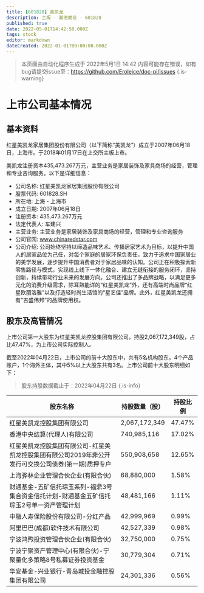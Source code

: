 ```yaml
---
title: [601828] 美凯龙
description: 主板 - 其他商业 - 601828
published: true
date: 2022-05-01T14:42:50.000Z
tags: stock
editor: markdown
dateCreated: 2022-01-01T00:00:00.000Z
---
```


> 本页面由自动化程序生成于 2022年5月1日 14:42
> 内容可能存在错误，如有bug请提交issue至：https://github.com/Eroleice/doc-pi/issues
{.is-warning}

# 上市公司基本情况

## 基本资料

红星美凯龙家居集团股份有限公司（以下简称“美凯龙”）成立于2007年06月18日，上海市。于2018年01月17日在上交所主板上市。

美凯龙注册资本435,473.267万元，主营业务是家居装饰及家具商场的经营，管理和专业咨询服务。以下是详细信息：

- 公司名称: 红星美凯龙家居集团股份有限公司
- 股票代码: 601828.SH
- 所在地: 上海 - 上海市
- 成立日期: 2007年06月18日
- 注册资本: 435,473.267万元
- 法定代表人: 车建兴
- 主营业务: 主营业务是家居装饰及家具商场的经营，管理和专业咨询服务
- 公司官网: www.chinaredstar.com
- 公司介绍: 公司始终坚持以缔造品味艺术、传播居家艺术为目标，以提升中国人的居家品位为己任，对每个家庭的居家环保负责任，致力于追求中国家居业的美学发展，逐步提升中国消费者对于家居品味的认知。公司正在积极探索新零售路径与模式，实现线上线下一体化融合、建立无缝衔接的服务闭环，坚持创新，持续带动行业未来的发展方向。公司还推出了多品牌战略，以满足更多元化的消费升级需求，除耳熟能详的“红星美凯龙”外，还有高端时尚品牌“红星欧丽洛雅”以及打造轻时尚生活馆的“星艺佳”品牌。此外，红星美凯龙还拥有“吉盛伟邦”的品牌使用权。


## 股东及高管情况

上市公司第一大股东为红星美凯龙控股集团有限公司，持股2,067,172,349股，占比47.47%，为上市公司实际控制人。

截至2022年04月22日，上市公司的前十大股东中，共有5名机构股东，4个产品账户，1个海外主体，其中5%以上大股东共有3名。上市公司前十大股东明细如下：

> 股东持股数据截止于：2022年04月22日
{.is-info}

| 股东名称 | 持股数量（股） | 持股比例 |
| --- | --- | --- |
| 红星美凯龙控股集团有限公司 | 2,067,172,349 | 47.47% |
| 香港中央结算(代理人)有限公司 | 740,985,116 | 17.02% |
| 红星美凯龙控股集团有限公司-红星美凯龙控股集团有限公司2019年非公开发行可交换公司债券(第一期)质押专户 | 550,908,658 | 12.65% |
| 上海骅林企业管理合伙企业(有限合伙) | 68,880,000 | 1.58% |
| 财通基金-五矿信托琮玉系列-福鼎3号集合资金信托计划-财通基金五矿信托琮玉2号单一资产管理计划 | 48,481,166 | 1.11% |
| 中融人寿保险股份有限公司-分红产品 | 42,999,969 | 0.99% |
| 阿里巴巴(成都)软件技术有限公司 | 42,527,339 | 0.98% |
| 宁波鸿煦投资管理合伙企业(有限合伙) | 32,750,000 | 0.75% |
| 宁波宁聚资产管理中心(有限合伙)-宁聚量化多策略8号私募证券投资基金 | 30,779,304 | 0.71% |
| 华安基金-兴业银行-青岛城投金融控股集团有限公司 | 24,301,336 | 0.56% |




